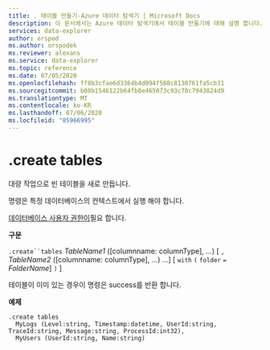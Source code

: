 ```yaml
---
title: . 테이블 만들기-Azure 데이터 탐색기 | Microsoft Docs
description: 이 문서에서는 Azure 데이터 탐색기에서 테이블 만들기에 대해 설명 합니다.
services: data-explorer
author: orspod
ms.author: orspodek
ms.reviewer: alexans
ms.service: data-explorer
ms.topic: reference
ms.date: 07/05/2020
ms.openlocfilehash: ff8b3cfae6d3364b4d094f588c8130761fa5cb31
ms.sourcegitcommit: b08b1546122b64fb8e465073c93c78c7943824d9
ms.translationtype: MT
ms.contentlocale: ko-KR
ms.lasthandoff: 07/06/2020
ms.locfileid: "85966995"
---
```

# <a name="create-tables"></a>.create tables

대량 작업으로 빈 테이블을 새로 만듭니다.

명령은 특정 데이터베이스의 컨텍스트에서 실행 해야 합니다.

[데이터베이스 사용자 권한이](../management/access-control/role-based-authorization.md)필요 합니다.

**구문**

`.create``tables` *TableName1* ([columnname: columnType], ...) [ `,` *TableName2* ([columnname: columnType], ...) ...] [ `with` `(` `folder` `=` *FolderName*] `)` ]

테이블이 이미 있는 경우이 명령은 success를 반환 합니다.
 
**예제** 

```kusto
.create tables 
  MyLogs (Level:string, Timestamp:datetime, UserId:string, TraceId:string, Message:string, ProcessId:int32),
  MyUsers (UserId:string, Name:string)
```
